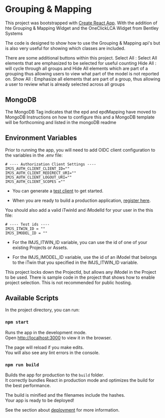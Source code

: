 # Grouping & Mapping

This project was bootstrapped with [Create React App](https://github.com/facebook/create-react-app).
With the addition of hte Grouping & Mapping Widget and the OneClickLCA Widget from Bentley Systems

The code is designed to show how to use the Grouping & Mapping api's but is also very useful for showing which classes are included.

There are some additional buttons within this project.
Select All : Select All elements that are emphasized to be selected for useful counting
Hide All : will cycle through all groups and Hide All elements which are part of a grouping thus allowing users to view what part of the model is not reported on.
Show All : Emphasize all elements that are part of a group, thus allowing a user to review what is already selected across all groups

## MongoDB
The MongoDB Tag indicates that the epd and epdMapping have moved to MongoDB
Instructions on how to configure this and a MongoDB template will be forthcoming and listed in the mongoDB readme

## Environment Variables

Prior to running the app, you will need to add OIDC client configuration to the variables in the .env file:

```
# ---- Authorization Client Settings ----
IMJS_AUTH_CLIENT_CLIENT_ID=""
IMJS_AUTH_CLIENT_REDIRECT_URI=""
IMJS_AUTH_CLIENT_LOGOUT_URI=""
IMJS_AUTH_CLIENT_SCOPES =""
```

- You can generate a [test client](https://developer.bentley.com/tutorials/web-application-quick-start/#2-register-an-application) to get started.

- When you are ready to build a production application, [register here](https://developer.bentley.com/register/).

You should also add a valid iTwinId and iModelId for your user in the this file:

```
# ---- Test ids ----
IMJS_ITWIN_ID = ""
IMJS_IMODEL_ID = ""
```

- For the IMJS_ITWIN_ID variable, you can use the id of one of your existing Projects or Assets. 

- For the IMJS_IMODEL_ID variable, use the id of an iModel that belongs to the iTwin that you specified in the IMJS_ITWIN_ID variable. 

This project locks down the ProjectId, but allows any iModel in the Project to be used.  There is sample code in the project that shows how to enable project selection.  This is not recommended for public hosting.

## Available Scripts

In the project directory, you can run:

### `npm start`

Runs the app in the development mode.\
Open [http://localhost:3000](http://localhost:3000) to view it in the browser.

The page will reload if you make edits.\
You will also see any lint errors in the console.


### `npm run build`

Builds the app for production to the `build` folder.\
It correctly bundles React in production mode and optimizes the build for the best performance.

The build is minified and the filenames include the hashes.\
Your app is ready to be deployed!

See the section about [deployment](https://facebook.github.io/create-react-app/docs/deployment) for more information.

